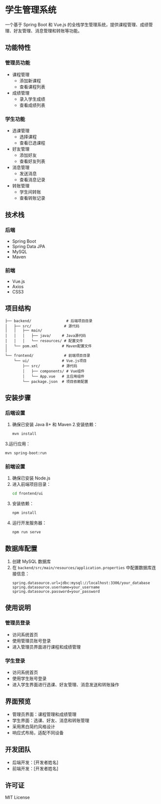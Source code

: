 # 学生管理系统

一个基于 Spring Boot 和 Vue.js 的全栈学生管理系统，提供课程管理、成绩管理、好友管理、消息管理和转账等功能。

## 功能特性

### 管理员功能
- 课程管理
  - 添加新课程
  - 查看课程列表
- 成绩管理
  - 录入学生成绩
  - 查看成绩列表

### 学生功能
- 选课管理
  - 选择课程
  - 查看已选课程
- 好友管理
  - 添加好友
  - 查看好友列表
- 消息管理
  - 发送消息
  - 查看消息记录
- 转账管理
  - 学生间转账
  - 查看转账记录

## 技术栈

### 后端
- Spring Boot
- Spring Data JPA
- MySQL
- Maven

### 前端
- Vue.js
- Axios
- CSS3

## 项目结构
```
├── backend/                # 后端项目目录
│   ├── src/               # 源代码
│   │   ├── main/
│   │   │   ├── java/     # Java源代码
│   │   │   └── resources/ # 配置文件
│   └── pom.xml           # Maven配置文件
│
└── frontend/              # 前端项目目录
    └── ui/               # Vue.js项目
        ├── src/          # 源代码
        │   ├── components/ # Vue组件
        │   └── App.vue   # 主应用组件
        └── package.json  # 项目依赖配置
```

## 安装步骤

### 后端设置
1. 确保已安装 Java 8+ 和 Maven
2.安装依赖：
   ```bash
   mvn install
   ```
3.运行应用：
   ```bash
   mvn spring-boot:run
   ```

### 前端设置
1. 确保已安装 Node.js
2. 进入前端项目目录：
   ```bash
   cd frontend/ui
   ```
3. 安装依赖：
   ```bash
   npm install
   ```
4. 运行开发服务器：
   ```bash
   npm run serve
   ```

## 数据库配置
1. 创建 MySQL 数据库
2. 在 `backend/src/main/resources/application.properties` 中配置数据库连接信息：
   ```properties
   spring.datasource.url=jdbc:mysql://localhost:3306/your_database
   spring.datasource.username=your_username
   spring.datasource.password=your_password
   ```

## 使用说明

### 管理员登录
- 访问系统首页
- 使用管理员账号登录
- 进入管理员界面进行课程和成绩管理

### 学生登录
- 访问系统首页
- 使用学生账号登录
- 进入学生界面进行选课、好友管理、消息发送和转账操作

## 界面预览
- 管理员界面：课程管理和成绩管理
- 学生界面：选课、好友、消息和转账管理
- 采用黑白简约风格设计
- 响应式布局，适配不同设备

## 开发团队
- 后端开发：[开发者姓名]
- 前端开发：[开发者姓名]

## 许可证
MIT License 